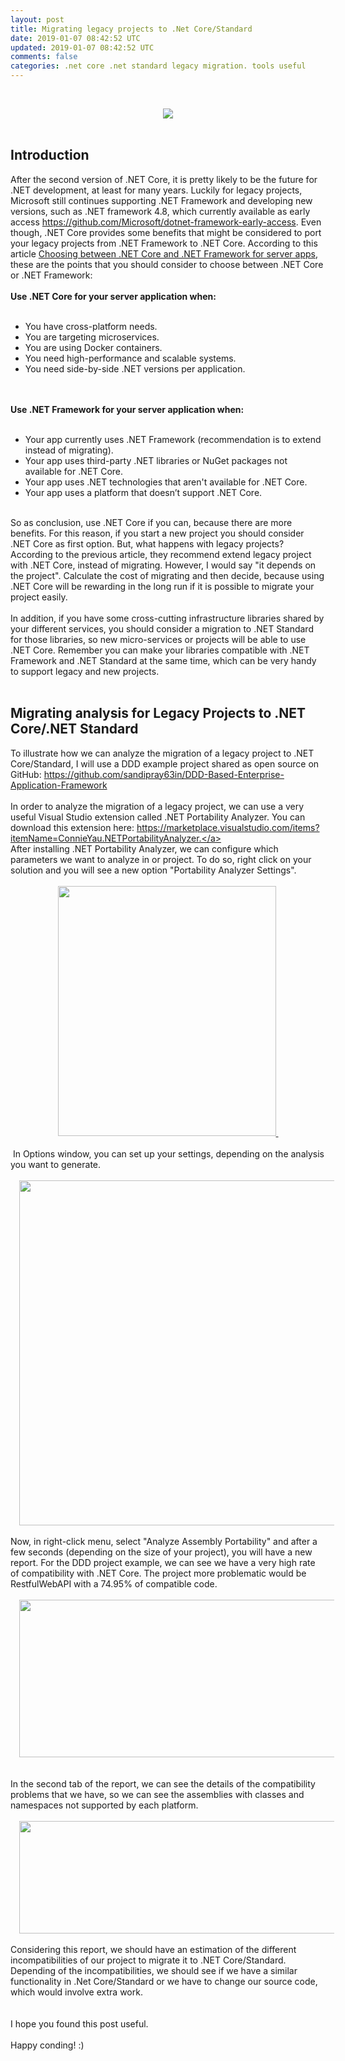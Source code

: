 ```yaml
---           
layout: post
title: Migrating legacy projects to .Net Core/Standard
date: 2019-01-07 08:42:52 UTC
updated: 2019-01-07 08:42:52 UTC
comments: false
categories: .net core .net standard legacy migration. tools useful
---
```

<br /><div class="separator" style="clear: both; text-align: center;"><a href="https://4.bp.blogspot.com/-vH0H23rGVgM/XB9zzP4FndI/AAAAAAAAFIQ/WCAra5e_dsAi0MMLNfnuaKA4clrw3-1pACLcBGAs/s1600/ecosystem_grid_v2.png" imageanchor="1" style="margin-left: 1em; margin-right: 1em;"><img border="0" data-original-height="300" data-original-width="600" src="https://4.bp.blogspot.com/-vH0H23rGVgM/XB9zzP4FndI/AAAAAAAAFIQ/WCAra5e_dsAi0MMLNfnuaKA4clrw3-1pACLcBGAs/s1600/ecosystem_grid_v2.png" /></a></div><br /><h2>Introduction</h2>After the second version of .NET Core, it is pretty likely to be the future for .NET development, at least for many years. Luckily for legacy projects, Microsoft still continues supporting .NET Framework and developing new versions, such as .NET framework 4.8, which currently available as early access <a href="https://github.com/Microsoft/dotnet-framework-early-access">https://github.com/Microsoft/dotnet-framework-early-access</a>. Even though, .NET Core provides some benefits that might be considered to port your legacy projects from .NET Framework to .NET Core. According to this article <a href="https://docs.microsoft.com/en-us/dotnet/standard/choosing-core-framework-server">Choosing between .NET Core and .NET Framework for server apps</a>, these are the points that you should consider to choose between .NET Core or .NET Framework:<br /><br /><b>Use .NET Core for your server application when:</b><br /><br /><ul><li>You have cross-platform needs.</li><li>You are targeting microservices.</li><li>You are using Docker containers.</li><li>You need high-performance and scalable systems.</li><li>You need side-by-side .NET versions per application.</li></ul><br /><br /><b>Use .NET Framework for your server application when:</b><br /><br /><ul><li>Your app currently uses .NET Framework (recommendation is to extend instead of migrating).</li><li>Your app uses third-party .NET libraries or NuGet packages not available for .NET Core.</li><li>Your app uses .NET technologies that aren't available for .NET Core.</li><li>Your app uses a platform that doesn’t support .NET Core.&nbsp;</li></ul><br />So as conclusion, use .NET Core if you can, because there are more benefits. For this reason, if you start a new project you should consider .NET Core as first option. But, what happens with legacy projects? According to the previous article, they recommend extend legacy project with .NET Core, instead of migrating. However, I would say "it depends on the project". Calculate the cost of migrating and then decide, because using .NET Core will be rewarding in the long run if it is possible to migrate your project easily.<br /><br />In addition, if you have some cross-cutting infrastructure libraries shared by your different services, you should consider a migration to .NET Standard for those libraries, so new micro-services or projects will be able to use .NET Core. Remember you can make your libraries compatible with .NET Framework and .NET Standard at the same time, which can be very handy to support legacy and new projects. <br /><br /><h2>Migrating analysis for Legacy Projects to .NET Core/.NET Standard</h2>To illustrate how we can analyze the migration of a legacy project to .NET Core/Standard, I will use a DDD example project shared as open source on GitHub: <a href="https://github.com/sandipray63in/DDD-Based-Enterprise-Application-Framework">https://github.com/sandipray63in/DDD-Based-Enterprise-Application-Framework</a><br /><br />In order to analyze the migration of a legacy project, we can use a very useful Visual Studio extension called .NET Portability Analyzer. You can download this extension here:  <a href="https://marketplace.visualstudio.com/items?itemName=ConnieYau.NETPortabilityAnalyzer">https://marketplace.visualstudio.com/items?itemName=ConnieYau.NETPortabilityAnalyzer.</a><br />After installing .NET Portability Analyzer, we can configure which parameters we want to analyze in or project. To do so, right click on your solution and you will see a new option "Portability Analyzer Settings".<br /><br /><div class="separator" style="clear: both; text-align: center;"><a href="https://3.bp.blogspot.com/-8lPEqWGsSp8/XB9yale1vaI/AAAAAAAAFHw/AUjlVGDn6bk_k-rANIratl4iUNdqF1TIgCLcBGAs/s1600/1.JPG" imageanchor="1" style="margin-left: 1em; margin-right: 1em;"><img border="0" data-original-height="719" data-original-width="629" height="400" src="https://3.bp.blogspot.com/-8lPEqWGsSp8/XB9yale1vaI/AAAAAAAAFHw/AUjlVGDn6bk_k-rANIratl4iUNdqF1TIgCLcBGAs/s400/1.JPG" width="349" />&nbsp;</a></div><div class="separator" style="clear: both; text-align: center;"><br /></div><div class="separator" style="clear: both; text-align: left;">&nbsp;In Options window, you can set up your settings, depending on the analysis you want to generate.&nbsp; </div><br /><div class="separator" style="clear: both; text-align: center;"><a href="https://1.bp.blogspot.com/-ZAsMvRL_QJ8/XB9yaqLepCI/AAAAAAAAFH0/SPI02m3AMdMM6BZHPmJxSCTa-UL3pb-NQCLcBGAs/s1600/2.JPG" imageanchor="1" style="margin-left: 1em; margin-right: 1em;"><img border="0" data-original-height="813" data-original-width="942" height="552" src="https://1.bp.blogspot.com/-ZAsMvRL_QJ8/XB9yaqLepCI/AAAAAAAAFH0/SPI02m3AMdMM6BZHPmJxSCTa-UL3pb-NQCLcBGAs/s640/2.JPG" width="640" /></a></div><br />Now, in right-click menu, select "Analyze Assembly Portability" and after a few seconds (depending on the size of your project), you will have a new report. For the DDD project example, we can see we have a very high rate of compatibility with .NET Core. The project more problematic would be RestfulWebAPI with a 74.95% of compatible code. &nbsp; <br /><br /><div class="separator" style="clear: both; text-align: center;"><a href="https://4.bp.blogspot.com/-1WEYxsX_F5E/XB9yakJ76pI/AAAAAAAAFH4/AjAtU7Dbz0govNNcwjzzsQZHZDDSVioMACLcBGAs/s1600/3.JPG" imageanchor="1" style="margin-left: 1em; margin-right: 1em;"><img border="0" data-original-height="544" data-original-width="1379" height="252" src="https://4.bp.blogspot.com/-1WEYxsX_F5E/XB9yakJ76pI/AAAAAAAAFH4/AjAtU7Dbz0govNNcwjzzsQZHZDDSVioMACLcBGAs/s640/3.JPG" width="640" /></a></div><br /><br />In the second tab of the report, we can see the details of the compatibility problems that we have, so we can see the assemblies with classes and namespaces not supported by each platform.<br /><br /><div class="separator" style="clear: both; text-align: center;"><a href="https://2.bp.blogspot.com/-8r0XzEKhlUc/XB9ybJsXDZI/AAAAAAAAFH8/iGLQ9nXwE_M8tGYlY9WvCJ8qcjzsVr1GgCLcBGAs/s1600/4.JPG" imageanchor="1" style="margin-left: 1em; margin-right: 1em;"><img border="0" data-original-height="451" data-original-width="1600" height="180" src="https://2.bp.blogspot.com/-8r0XzEKhlUc/XB9ybJsXDZI/AAAAAAAAFH8/iGLQ9nXwE_M8tGYlY9WvCJ8qcjzsVr1GgCLcBGAs/s640/4.JPG" width="640" /></a></div><br />Considering this report, we should have an estimation of the different incompatibilities of our project to migrate it to .NET Core/Standard. Depending of the incompatibilities, we should see if we have a similar functionality in .Net Core/Standard or we have to change our source code, which would involve extra work.<br /><br /><br />I hope you found this post useful.<br /><br />Happy conding! :)